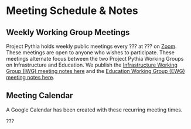 # Meeting Schedule & Notes

## Weekly Working Group Meetings

Project Pythia holds weekly public meetings every ??? at ??? on [Zoom](???).
These meetings are open to anyone who wishes to participate.  These meetings alternate focus
between the two Project Pythia Working Groups on Infrastructure and Education.
We publish the [Infrastructure Working Group (IWG) meeting notes here](https://docs.google.com/document/d/e/2PACX-1vQN5YFkZtCZPKVk2Rte2xoHuiqJuYz1KpynsSKmeCLwP-4glUsGuCPJbITwB4OJc8dOhUpHAMacdx59/pub) and the [Education Working Group (EWG) meeting notes here](https://docs.google.com/document/d/e/2PACX-1vTHJKdeWfQBbkrGt8RsSVKJHy5uAQumD40_hRXhRKDGpLO-4ACBlMdQNyR-ap-Q19Zwdq2m5yUk_mZk/pub).

## Meeting Calendar

A Google Calendar has been created with these recurring meeting times.

???
